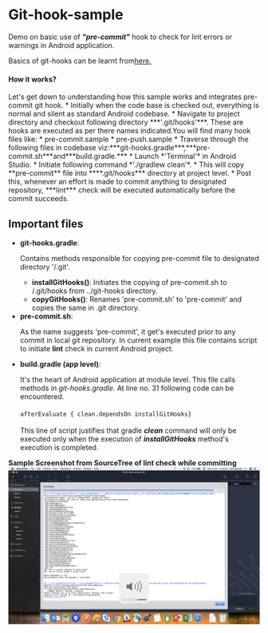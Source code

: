 # Git-hook-sample
Demo on basic use of ***"pre-commit"*** hook to check for lint errors or warnings in Android application.

Basics of git-hooks can be learnt from[here.](https://githooks.com/)

<h4>How it works?</h4>
Let's get down to understanding how this sample works and integrates pre-commit git hook.
* Initially when the code base is checked out, everything is normal and silent as standard Android codebase.
* Navigate to project directory and checkout following directory ***'.git/hooks'***. These are hooks are executed as per there names indicated.You will find many hook files like:
    * pre-commit.sample
    * pre-push.sample
* Traverse through the following files in codebase viz:***git-hooks.gradle***,***pre-commit.sh***and***build.gradle.***
* Launch *'Terminal'* in Android Studio.
* Initiate following command *'./gradlew clean'*.
* This will copy **pre-commit** file into ****.git/hooks*** directory at project level.
* Post this, whenever an effort is made to commit anything to designated repository, ***lint*** check will be executed automatically before the commit succeeds.

<h2>Important files</h2>

*   **git-hooks.gradle**: <p>Contains methods responsible for copying pre-commit file to designated directory '/.git'. 
    *   **installGitHooks()**: Initiates the copying of pre-commit.sh to /.git/hooks from ../git-hooks directory.
    *   **copyGitHooks()**: Renames 'pre-commit.sh' to 'pre-commit' and copies the same in .git directory.
*   **pre-commit.sh**:<p>As the name suggests 'pre-commit', it get's executed prior to any commit in local git repository.
    In current example this file contains script to initiate **lint** check in current Android project. 
*   **build.gradle (app level)**:<p>It's the heart of Android application at module level. This file calls methods in *git-hooks.gradle.* 
At line no. 31 following code can be encountered.<br><br>```afterEvaluate { clean.dependsOn installGitHooks}```<br><br>
This line of script justifies that gradle ***clean*** command will only be executed only when the execution of ***installGitHooks*** method's execution is completed.  

**Sample Screenshot from SourceTree of lint check while committing**
![Sample Screenshot](/source_tree.png)
